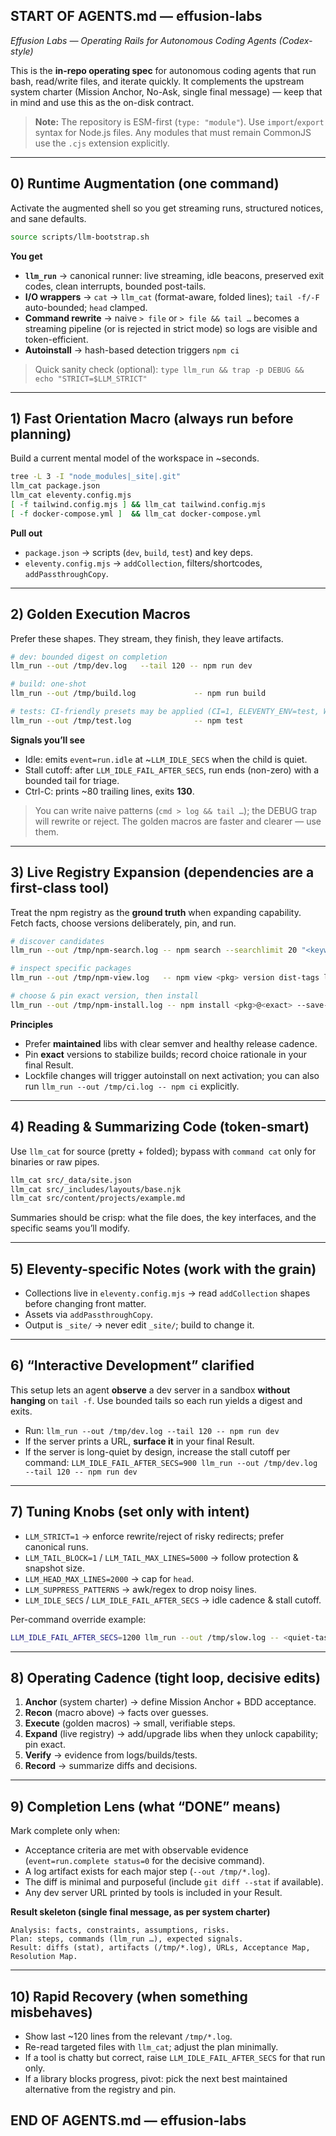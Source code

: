 ## START OF AGENTS.md — effusion-labs

_Effusion Labs — Operating Rails for Autonomous Coding Agents (Codex-style)_

This is the **in-repo operating spec** for autonomous coding agents that run bash, read/write files, and iterate quickly. It complements the upstream system charter (Mission Anchor, No-Ask, single final message) — keep that in mind and use this as the on-disk contract.

> **Note:** The repository is ESM-first (`type: "module"`). Use `import`/`export` syntax for Node.js files. Any modules that must remain CommonJS use the `.cjs` extension explicitly.

---

## 0) Runtime Augmentation (one command)

Activate the augmented shell so you get streaming runs, structured notices, and sane defaults.

```bash
source scripts/llm-bootstrap.sh
```

**You get**

- **`llm_run`** → canonical runner: live streaming, idle beacons, preserved exit codes, clean interrupts, bounded post-tails.
- **I/O wrappers** → `cat` → `llm_cat` (format-aware, folded lines); `tail -f/-F` auto-bounded; `head` clamped.
- **Command rewrite** → naive `> file` or `> file && tail …` becomes a streaming pipeline (or is rejected in strict mode) so logs are visible and token-efficient.
- **Autoinstall** → hash-based detection triggers `npm ci`

> Quick sanity check (optional):
> `type llm_run && trap -p DEBUG && echo "STRICT=$LLM_STRICT"`

---

## 1) Fast Orientation Macro (always run before planning)

Build a current mental model of the workspace in \~seconds.

```bash
tree -L 3 -I "node_modules|_site|.git"
llm_cat package.json
llm_cat eleventy.config.mjs
[ -f tailwind.config.mjs ] && llm_cat tailwind.config.mjs
[ -f docker-compose.yml ]  && llm_cat docker-compose.yml
```

**Pull out**

- `package.json` → scripts (`dev`, `build`, `test`) and key deps.
- `eleventy.config.mjs` → `addCollection`, filters/shortcodes, `addPassthroughCopy`.

---

## 2) Golden Execution Macros

Prefer these shapes. They stream, they finish, they leave artifacts.

```bash
# dev: bounded digest on completion
llm_run --out /tmp/dev.log   --tail 120 -- npm run dev

# build: one-shot
llm_run --out /tmp/build.log             -- npm run build

# tests: CI-friendly presets may be applied (CI=1, ELEVENTY_ENV=test, WATCH=0)
llm_run --out /tmp/test.log              -- npm test
```

**Signals you’ll see**

- Idle: emits `event=run.idle` at \~`LLM_IDLE_SECS` when the child is quiet.
- Stall cutoff: after `LLM_IDLE_FAIL_AFTER_SECS`, run ends (non-zero) with a bounded tail for triage.
- Ctrl-C: prints \~80 trailing lines, exits **130**.

> You can write naive patterns (`cmd > log && tail …`); the DEBUG trap will rewrite or reject. The golden macros are faster and clearer — use them.

---

## 3) Live Registry Expansion (dependencies are a first-class tool)

Treat the npm registry as the **ground truth** when expanding capability. Fetch facts, choose versions deliberately, pin, and run.

```bash
# discover candidates
llm_run --out /tmp/npm-search.log -- npm search --searchlimit 20 "<keywords>"

# inspect specific packages
llm_run --out /tmp/npm-view.log   -- npm view <pkg> version dist-tags latest time --json

# choose & pin exact version, then install
llm_run --out /tmp/npm-install.log -- npm install <pkg>@<exact> --save-exact
```

**Principles**

- Prefer **maintained** libs with clear semver and healthy release cadence.
- Pin **exact** versions to stabilize builds; record choice rationale in your final Result.
- Lockfile changes will trigger autoinstall on next activation; you can also run `llm_run --out /tmp/ci.log -- npm ci` explicitly.

---

## 4) Reading & Summarizing Code (token-smart)

Use `llm_cat` for source (pretty + folded); bypass with `command cat` only for binaries or raw pipes.

```bash
llm_cat src/_data/site.json
llm_cat src/_includes/layouts/base.njk
llm_cat src/content/projects/example.md
```

Summaries should be crisp: what the file does, the key interfaces, and the specific seams you’ll modify.

---

## 5) Eleventy-specific Notes (work with the grain)

- Collections live in `eleventy.config.mjs` → read `addCollection` shapes before changing front matter.
- Assets via `addPassthroughCopy`.
- Output is `_site/` → never edit `_site/`; build to change it.

---

## 6) “Interactive Development” clarified

This setup lets an agent **observe** a dev server in a sandbox **without hanging** on `tail -f`. Use bounded tails so each run yields a digest and exits.

- Run: `llm_run --out /tmp/dev.log --tail 120 -- npm run dev`
- If the server prints a URL, **surface it** in your final Result.
- If the server is long-quiet by design, increase the stall cutoff per command:
  `LLM_IDLE_FAIL_AFTER_SECS=900 llm_run --out /tmp/dev.log --tail 120 -- npm run dev`

---

## 7) Tuning Knobs (set only with intent)

- `LLM_STRICT=1` → enforce rewrite/reject of risky redirects; prefer canonical runs.
- `LLM_TAIL_BLOCK=1` / `LLM_TAIL_MAX_LINES=5000` → follow protection & snapshot size.
- `LLM_HEAD_MAX_LINES=2000` → cap for `head`.
- `LLM_SUPPRESS_PATTERNS` → awk/regex to drop noisy lines.
- `LLM_IDLE_SECS` / `LLM_IDLE_FAIL_AFTER_SECS` → idle cadence & stall cutoff.

Per-command override example:

```bash
LLM_IDLE_FAIL_AFTER_SECS=1200 llm_run --out /tmp/slow.log -- <quiet-task>
```

---

## 8) Operating Cadence (tight loop, decisive edits)

1. **Anchor** (system charter) → define Mission Anchor + BDD acceptance.
2. **Recon** (macro above) → facts over guesses.
3. **Execute** (golden macros) → small, verifiable steps.
4. **Expand** (live registry) → add/upgrade libs when they unlock capability; pin exact.
5. **Verify** → evidence from logs/builds/tests.
6. **Record** → summarize diffs and decisions.

---

## 9) Completion Lens (what “DONE” means)

Mark complete only when:

- Acceptance criteria are met with observable evidence (`event=run.complete status=0` for the decisive command).
- A log artifact exists for each major step (`--out /tmp/*.log`).
- The diff is minimal and purposeful (include `git diff --stat` if available).
- Any dev server URL printed by tools is included in your Result.

**Result skeleton (single final message, as per system charter)**

```
Analysis: facts, constraints, assumptions, risks.
Plan: steps, commands (llm_run …), expected signals.
Result: diffs (stat), artifacts (/tmp/*.log), URLs, Acceptance Map, Resolution Map.
```

---

## 10) Rapid Recovery (when something misbehaves)

- Show last \~120 lines from the relevant `/tmp/*.log`.
- Re-read targeted files with `llm_cat`; adjust the plan minimally.
- If a tool is chatty but correct, raise `LLM_IDLE_FAIL_AFTER_SECS` for that run only.
- If a library blocks progress, pivot: pick the next best maintained alternative from the registry and pin.

## END OF AGENTS.md — effusion-labs
